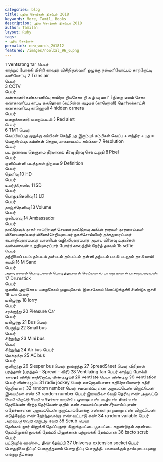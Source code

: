 ```yaml
---  
categories: blog  
title: புதிய சொற்கள் திசம்பர் 2018
keywords: More, Tamil, Books  
description: புதிய சொற்கள் திசம்பர் 2018
author: Tamilan  
layout: Ruby  
tags:     
- புதிய சொற்கள்
permalink: new_words_201812  
featured: /images/noolkal_96_6.png  
---  
```


1	Ventilating fan	
பெயர்	
	காற்றுப் போக்கி விசிறி
	காலதர் விசிறி
	நல்வளி ஒழுக்கு
	நல்வளியோட்டம்
	காற்றோட்டி
	வளியோட்டி 
2	Trans air	
பெயர்	
3	CCTV	
பெயர்	
	கண்காணி
	கண்காணிப்பு காமிரா
	நிவசேகா
	நி க ழ் வு மா n i
	நிறை வலம் சேகா 
	கண்காணிப்பு காட்டி
	ககுதொகா (கட்டுள்ள குழுமக் (காணொளி) தொலைக்காட்சி
	கண்காணிப்பு காணொளி
4	hidden camera	
பெயர்	
	மறைக்காணி; 
	மறைப்படமி 
5	Red alert	
பெயர்	
6	TMT	
பெயர்	
	வெப்பியப்பத முறுக்கு கம்பிகள்
	செந்தீ பத இரும்புக் கம்பிகள்
	வெப்ப + எந்திர + பத = வெந்திரப்பத கம்பிகள்
	தெறும,மாகனப்பட்ட கம்பிகள்
7	Resolution	
பெயர்	
	பட நுண்மை
	தெளுமை
	தீர்மானம்
	தீர்வு
	தீர்வு செய்
	உறுதி 
8	Pixel	
பெயர்	
	ஒளிப்புள்ளி
	படத்துகள்
	நிறமை
9	Definition	
பெயர்	
	தெளிவு
10	HD	
பெயர்	
	உயர்த்தெளிவு
11	SD	
பெயர்	
	பொதுத்தெளிவு
12	LD	
பெயர்	
	தாழ்த்தெளிவு
13	Volume	
பெயர்	
	ஒலியளவு	
14	Ambassador	
பெயர்	
	நாட்டுறவுத் தூதர்
	நாட்டுறவுச் செயலர்
	நாட்டுறவு அதிபர்
	தூதுவர்
	தூதுரைப்பவர்
	வினையுரைப்பவர்
	வினைச்செறிவுடையர்
	நகச்சாெல்லியர்
	தக்கதுரைப்பவர்
	கடனறிவுரைப்பவர் வாணிபம்
	வழி,லியுரைப்பார் அபாய விளைவு உதவிகள்
	வன்கணவன்
	உறுதியுரைப்பார் போர்க் காலத்தில் நேர்த் தகவல்
15	selfie	
பெயர்	
	தந்நிலைப் படம்
	தம்படம்
	தன்படம்
	தம்பட்டம்
	தன்னி
	தற்படம்
	படிமி
	படந்தம்
	தாமி
	யாமி 
	சுயமி 
16	M Sand	
பெயர்	
	அரைமணல்
	பொடிமணல்
	பொடித்தமணல்
	செய்மணல்
	பாறை மணல்
	பாறையரைமண்
17	Drumstick	
பெயர்	
	குணில்
	அரிகோல்
	பறைகோல்
	முழவுகோல்
	இசைகோல்
	கொட்டுக்குச்சி
	சிண்டுக் குச்சி
19	car	
பெயர்	
	மகிழுந்து
18	lorry	
	பெயர்	
	சரக்குந்து
20	Pleasure Car	
பெயர்	
	மகிழுந்து
21	Bus	
பெயர்	
	பேருந்து
22	Small bus	
பெயர்	
	சிற்றுந்து
23	Mini bus	
பெயர்	
	சிற்றுந்து
24	Air bus	
பெயர்	
	மெத்துந்து
25	AC bus	
பெயர்	
	குளிருந்து
26	Sleeper bus	பெயர்	தூங்குந்து
27	SpreadSheet	பெயர்	விரிதாள்
	பரத்தாள் (பரத்தல் - Spread - விரி)
28	Ventilating fan	பெயர்	காற்றுப் போக்கி
	காலதர் விசிறி
	காற்றோட்டி
	விண்டிழுப்பி
29	ventilate	பெயர்	விண்டிழு
30	ventilation	பெயர்	விண்டிழுப்பு
31	radio jockey	பெயர்	வானொலியாளர்
	கதிரொலியாளர் 
	கதிரி நெறியாளர் 
32	random number	பெயர்	சமவாய்ப்பு எண்
	அறவட்டெண்
	விருட்டெண்
	இயைபிலா எண் 
33	random number	பெயர்	இயைபிலா வேறி
	தெரிவு எண்
	அறவட்டு வேறி
	விருட்டு வேறி
	எதேச்சை மாறிலி
	எழுமாறு எண்
	ஊழ்எண்
	திடீர் எண்
	தேரிலெண்
	சீரற்ற தேர்வெண்
	ஏதில் எண்
	சமவாய்ப்புஎண்
	சீர்வாய்ப்புஎண்
	எதேச்சைஎண்
	அறவட்டெண்
	குருட்டாம்போக்கு எண்கள்
	தாறுமாறு எண்
	விருட்டெண்
	எடுத்தேற்ற எண்
	நேர்ந்தவாக்கு எண்
	வட்டாடு எண்
34	random variable	பெயர்	
	அறவட்டு வேறி
	விருட்டு வேறி
35	Scrub	பெயர்	
	தேங்காய் நார்
	மினுக்கி
	தேய்ப்புநார்
	மினுக்குபட்டை
	பூசுபட்டை
	கறண்டுதல்
	கரண்டை
	தேய்மினுக்கி
	துலக்கி
	தேய்ப்பி
	மினுக்கான்
	பற்றுலக்கி
	தேய்ப்பான் 
36	bacto scrub	பெயர்	
	பட்டுயுரிக் கரண்டை
	திண் தேய்ப்பி
37	Universal extension socket	பெயர்	பொதுநிலை நீட்புப் பொருத்துவாய்
	பொது நீட்பு பொருத்தி.
	யாவைக்கும் தாம்புடையபுழை
	எங்குறு நீட்சுரை 
